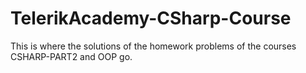 # TelerikAcademy-CSharp-Course
This is where the solutions of the homework problems of the courses CSHARP-PART2 and OOP go.
